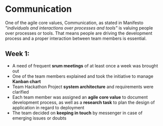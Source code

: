 # Communication
One of the agile core values, Communication, as stated in Manifesto *"individuals and interactions over processes and tools"* is valuing people over processes or tools. That means people are driving the development process and a proper interaction between team members is essential.

## Week 1:
* A need of frequent **srum meetings** of at least once a week was brought out
* One of the team members explained and took the initiative to manage **Kanban chart**
* Team Hackathon Project **system architecture** and requirements were clarified
* Each team member was assigned an **agile core value** to document development process, as well as a **research task** to plan the design of application in regard to deployment
* The team decided on **keeping in touch** by messenger in case of emerging issues or doubts
